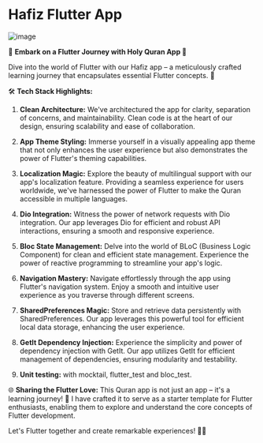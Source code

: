# Hafiz Flutter App
![image](https://github.com/abualgait/HafizApp/assets/38107393/aaa45a94-030c-40fc-afb6-108bd43f8742)


🚀 **Embark on a Flutter Journey with Holy Quran App 📖**

Dive into the world of Flutter with our Hafiz app – a meticulously crafted learning journey that encapsulates essential Flutter concepts. 🌟

🛠 **Tech Stack Highlights:**
1. **Clean Architecture:** We've architectured the app for clarity, separation of concerns, and maintainability. Clean code is at the heart of our design, ensuring scalability and ease of collaboration.

2. **App Theme Styling:** Immerse yourself in a visually appealing app theme that not only enhances the user experience but also demonstrates the power of Flutter's theming capabilities.

3. **Localization Magic:** Explore the beauty of multilingual support with our app's localization feature. Providing a seamless experience for users worldwide, we've harnessed the power of Flutter to make the Quran accessible in multiple languages.

4. **Dio Integration:** Witness the power of network requests with Dio integration. Our app leverages Dio for efficient and robust API interactions, ensuring a smooth and responsive experience.

5. **Bloc State Management:** Delve into the world of BLoC (Business Logic Component) for clean and efficient state management. Experience the power of reactive programming to streamline your app's logic.

6. **Navigation Mastery:** Navigate effortlessly through the app using Flutter's navigation system. Enjoy a smooth and intuitive user experience as you traverse through different screens.

7. **SharedPreferences Magic:** Store and retrieve data persistently with SharedPreferences. Our app leverages this powerful tool for efficient local data storage, enhancing the user experience.

8. **GetIt Dependency Injection:** Experience the simplicity and power of dependency injection with GetIt. Our app utilizes GetIt for efficient management of dependencies, ensuring modularity and testability.

9. **Unit testing:** with mocktail, flutter_test and bloc_test.

🌐 **Sharing the Flutter Love:**
This Quran app is not just an app – it's a learning journey! 🚀 I have crafted it to serve as a starter template for Flutter enthusiasts, enabling them to explore and understand the core concepts of Flutter development.

Let's Flutter together and create remarkable experiences! 🚀✨

